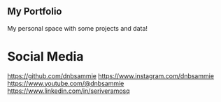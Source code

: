 ## My Portfolio
My personal space with some projects and data!
# Social Media
https://github.com/dnbsammie
https://www.instagram.com/dnbsammie
https://www.youtube.com/@dnbsammie
https://www.linkedin.com/in/seriveramosq